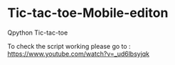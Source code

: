 # Tic-tac-toe-Mobile-editon
Qpython Tic-tac-toe

To check the script working please go to :
https://www.youtube.com/watch?v=_ud6lbsyjqk
